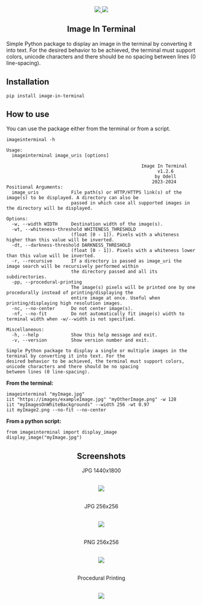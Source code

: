 <div align="center">
  <a href='https://pypi.org/project/image-in-terminal'>
    <img src="https://img.shields.io/pypi/v/image-in-terminal?label=PyPI%20Package">
  </a>
  <img src="https://static.pepy.tech/badge/image-in-terminal/month"/>
  <h2>Image In Terminal</h2>
</div>

Simple Python package to display an image in the terminal by converting it into text. For the desired behavior to be achieved, the terminal must support colors, unicode characters and there should be no spacing between lines (0 line-spacing).

## Installation
```pip install image-in-terminal``` <br/>

## How to use
You can use the package either from the terminal or from a script.

```
imageinterminal -h

Usage:
  imageinterminal image_uris [options]

                                                  Image In Terminal
                                                        v1.2.6
                                                       by Odell
                                                      2023-2024
Positional Arguments:
  image_uris            File path(s) or HTTP/HTTPS link(s) of the image(s) to be displayed. A directory can also be
                        passed in which case all supported images in the directory will be displayed.

Options:
  -w, --width WIDTH     Destination width of the image(s).
  -wt, --whiteness-threshold WHITENESS_THRESHOLD
                        (float [0 - 1]). Pixels with a whiteness higher than this value will be inverted.
  -dt, --darkness-threshold DARKNESS_THRESHOLD
                        (float [0 - 1]). Pixels with a whiteness lower than this value will be inverted.
  -r, --recursive       If a directory is passed as image_uri the image search will be recursively performed within
                        the directory passed and all its subdirectories.
  -pp, --procedural-printing
                        The image(s) pixels will be printed one by one procedurally instead of printing/displaying the
                        entire image at once. Useful when printing/displaying high resolution images.
  -nc, --no-center      Do not center image(s).
  -nf, --no-fit         Do not automatically fit image(s) width to terminal width when -w/--width is not specified.

Miscellaneous:
  -h, --help            Show this help message and exit.
  -v, --version         Show version number and exit.

Simple Python package to display a single or multiple images in the terminal by converting it into text. For the
desired behavior to be achieved, the terminal must support colors, unicode characters and there should be no spacing
between lines (0 line-spacing).
```

**From the terminal:**
```
imageinterminal "myImage.jpg"
iit "https://images/exampleImage.jpg" "myOtherImage.png" -w 128
iit "myImagesOnWhiteBackgrounds" --width 256 -wt 0.97 
iit myImage2.png --no-fit --no-center
```

**From a python script:**
```
from imageinterminal import display_image
display_image("myImage.jpg")
```

<div align='center'>
  <h2>Screenshots</h2>
  <p>JPG 1440x1800</p><br/>
  <img src="https://raw.githubusercontent.com/odell0111/image-in-terminal/main/Screenshots/animal_png_x1440.png"><br/><br/>
  <p>JPG 256x256</p><br/>
  <img src="https://raw.githubusercontent.com/odell0111/image-in-terminal/main/Screenshots/krita_jpg_x256.png"><br/><br/>
  <p>PNG 256x256</p><br/>
  <img src="https://raw.githubusercontent.com/odell0111/image-in-terminal/main/Screenshots/ar_png_x256.png"><br/><br/>
  <p>Procedural Printing</p><br/>
  <img src="https://raw.githubusercontent.com/odell0111/image-in-terminal/main/Screenshots/procedural_printing.gif"><br/><br/>
</div>


